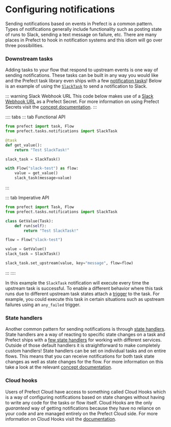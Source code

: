 # Configuring notifications

Sending notifications based on events in Prefect is a common pattern. Types of notifications generally include functionality such as posting state of runs to Slack, sending a text message on failure, etc. There are many places in Prefect to hook in notification systems and this idiom will go over three possibilities.

### Downstream tasks

Adding tasks to your flow that respond to upstream events is one way of sending notifications. These tasks can be built in any way you would like and the Prefect task library even ships with a few [notification tasks](/api/latest/tasks/notifications.html)! Below is an example of using the [`SlackTask`](/api/latest/tasks/notifications.html#slacktask) to send a notification to Slack.

::: warning Slack Webhook URL
This code below makes use of a [Slack Webhook URL](https://api.slack.com/messaging/webhooks) as a Prefect Secret. For more information on using Prefect Secrets visit the [concept documentation](/core/concepts/secrets.html).
:::

:::: tabs
::: tab Functional API
```python
from prefect import task, Flow
from prefect.tasks.notifications import SlackTask

@task
def get_value():
    return "Test SlackTask!"

slack_task = SlackTask()

with Flow("slack-test") as flow:
    value = get_value()
    slack_task(message=value)
```
:::

::: tab Imperative API
```python
from prefect import Task, Flow
from prefect.tasks.notifications import SlackTask

class GetValue(Task):
    def run(self):
        return "Test SlackTask!"

flow = Flow("slack-test")

value = GetValue()
slack_task = SlackTask()

slack_task.set_upstream(value, key="message", flow=flow)
```
:::
::::

In this example the `SlackTask` notification will execute every time the upstream task is successful. To enable a different behavior where this task runs due to different upstream task states attach a [trigger](/api/latest/triggers.html#triggers) to the task. For example, you could execute this task in certain situations such as upstream failures using an `any_failed` trigger.

### State handlers

Another common pattern for sending notifications is through [state handlers](/core/concepts/notifications.html#state-handlers). State handlers are a way of reacting to specific state changes on a task and Prefect ships with a [few state handlers](/api/latest/utilities/notifications.html) for working with different services. Outside of those default handlers it is straightforward to make completely custom handlers! State handlers can be set on individual tasks and on entire flows. This means that you can receive notifications for both task state changes as well as state changes for the flow. For more information on this take a look at the relevant [concept documentation](/core/concepts/notifications.html).

### Cloud hooks <Badge text="Cloud"/>

Users of Prefect Cloud have access to something called Cloud Hooks which is a way of configuring notifications based on state changes without having to write any code for the tasks or flow itself. Cloud Hooks are the only *guaranteed* way of getting notifications because they have no reliance on your code and are managed entirely on the Prefect Cloud side. For more information on Cloud Hooks visit the [documentation](/orchestration/concepts/cloud_hooks.html).
